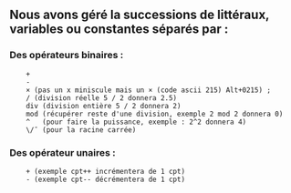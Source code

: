 ## Nous avons géré la successions de littéraux, variables ou constantes séparés par :

### Des opérateurs binaires : 
        + 
        -  
        × (pas un x miniscule mais un × (code ascii 215) Alt+0215) ; 
        / (division réelle 5 / 2 donnera 2.5)
        div (division entière 5 / 2 donnera 2)
        mod (récupérer reste d'une division, exemple 2 mod 2 donnera 0)
        ^   (pour faire la puissance, exemple : 2^2 donnera 4)
        \/¯ (pour la racine carrée)
### Des opérateur unaires : 
        + (exemple cpt++ incrémentera de 1 cpt)
        - (exemple cpt-- décrémentera de 1 cpt)
